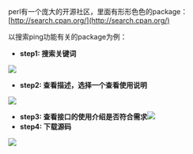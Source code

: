 perl有一个庞大的开源社区，里面有形形色色的package：[http://search.cpan.org/](http://search.cpan.org/)

以搜索ping功能有关的package为例：

* **step1: 搜索关键词**

![](/assets/perl-opensource-step1.png)

* **step2: 查看描述，选择一个查看使用说明**

![](/assets/perl-opensource-step2.png)

* **step3: 查看接口的使用介绍是否符合需求**![](/assets/perl-opensource-step3.png)
* **step4: 下载源码**

![](/assets/perl-opensource-step4.png)


